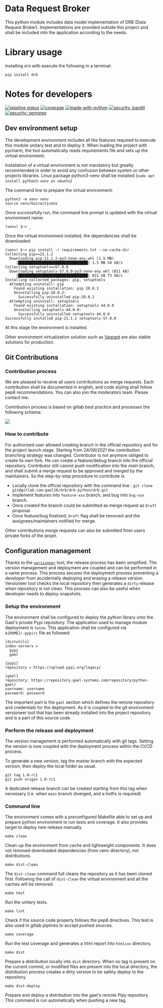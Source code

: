 # Data Request Broker
This python module includes data model implementation of DRB (Data Request Broker).
Implementations are provided outside this project and shall be included into the application according to the needs.
# Library usage
Installing ````drb```` with execute the following in a terminal:

    pip install drb
# Notes for developers
[![pipeline status](https://gitlab.com/gael10/drb/drb-python/drb/badges/main/pipeline.svg?ignore_skipped=true)](https://gitlab.com/gael10/drb/commits/main)
[![coverage](https://gitlab.com/gael10/drb/drb-python/drb/badges/main/coverage.svg)](https://gitlab.com/gael10/drb/commits/main)
[![made-with-python](https://img.shields.io/badge/Made%20with-Python-1f425f.svg)](https://www.python.org/)
[![security: bandit](https://img.shields.io/badge/security-bandit-yellow.svg)](https://github.com/PyCQA/bandit)
[![security: semgrep](https://img.shields.io/badge/security-semgrep-yellow.svg)](https://semgrep.dev)

## Dev environment setup
The development environment includes all the features required to execute this module unitary test and to deploy it.
When loading the project with pycharm, the tool automatically reads requirements file and sets up the virtual environment.

Installation of a virtual environment is not mandatory but greatly recommended in order to avoid any confusion between system or other projects libraries. Linux package python3-venv shall be installed (```sudo apt install python3-venv on ubuntu```)

The command line to prepare the virtual environment:
```commandline
python3 -m venv venv
source venv/bin/activate
```
Once successfully run, the command line prompt is updated with the virtual environment name:
```commandline
(venv) $~> _
```
Once the virtual environment installed, the dependencies shall be downloaded:
```commandline
(venv) $~> pip install -r requirements.txt --no-cache-dir
Collecting pip==21.1.2
  Downloading pip-21.1.2-py3-none-any.whl (1.5 MB)
     |████████████████████████████████| 1.5 MB 54 kB/s 
Collecting setuptools==57.0.0
  Downloading setuptools-57.0.0-py3-none-any.whl (821 kB)
     |████████████████████████████████| 821 kB 73 kB/s 
Installing collected packages: pip, setuptools
  Attempting uninstall: pip
    Found existing installation: pip 20.0.2
    Uninstalling pip-20.0.2:
      Successfully uninstalled pip-20.0.2
  Attempting uninstall: setuptools
    Found existing installation: setuptools 44.0.0
    Uninstalling setuptools-44.0.0:
      Successfully uninstalled setuptools-44.0.0
Successfully installed pip-21.1.2 setuptools-57.0.0
```
At this stage the environment is installed.

Other environment virtualization solution such as [Vagrant](http://www.vagrantup.com) are also stable solutions for production.
## Git Contributions
### Contribution process
We are pleased to receive all users contributions as merge requests. Each contribution shall be documented in english, and code styling shall follow pep8 recommendations.
You can also join the moderators team. Please contact me.

Contribution process is based on gitlab best practice and processes the
following schema:

![](docs/modification_process.png)

### How to contribute
For authorized user allowed creating branch in the official repository and for the project launch stage. Starting from 24/08/2021 the contribution branching strategy was changed. Contributor is not anymore obliged to create its own fork. He can create a feature/debug branch into the official repository. Contributor still cannot push modification into the _main_ branch, and shall submit a merge request to be approved and merged by the maintainers.
So the step-by-step procedure to contribute is: 
- Locally clone the official repository with the command line : ```git clone git@gitlab.com:gael10/drb/drb-python/drb.git```
- Implement features into ```feature-xxx``` branch, and bug into ```bug-xxx``` branch.
- Once created the branch could be submitted as merge request as ```Draft``` proposal.
- Once feature/bug finalized, ```Draft``` flag shall be removed and the assignees/maintainers notified for merge.

Other contributions merge requests can also be submitted from users private forks of the projet.

## Configuration management
Thanks to the [```versioneer```](https://github.com/python-versioneer/python-versioneer) tool, the release process has been simplified.
The version management and deployment are coupled and can be performed in a same process.
This process secures the deployment process preventing a developer from accidentally deploying and erasing a release version. Versioneer tool checks the local repository then generates a ```dirty``` release when repository is not clean. This process can also be useful when developer needs to deploy snapshots.

### Setup the environment
The environment shall be configured to deploy the python library onto the Gael's private Pypi repository.
The application used to manage module deployment is ```twine```. This application shall be configured via `````${HOME}/.pypirc````` file as followed:

```properties
[distutils]
index-servers =
  pypi
  gael

[pypi]
repository = https://upload.pypi.org/legacy/

[gael]
repository: https://repository.gael-systems.com/repository/python-gael/
username: username
password: password
```
The important part is the ```gael``` section which defines the remote repository and credentials for the deployment.
As it is coupled to the git environment versioneer tool that has been already installed into the project repository and is a part of this source code. 
### Perform the release and deployment
The version management is performed automatically with git tags. Setting the version is now coupled with the deployment process within the CI/CD process.

To generate a new version, tag the master branch with the expected version, then deploy the local folder as usual.
```commandline
git tag 1.0-rc1
git push origin 1.0-rc1
```
A dedicated release branch can be created starting from this tag when necessary (i.e. when ```main``` branch diverged, and a hotfix is required)

### Command line
The environment comes with a preconfigured Makefile able to set up and prepare python environment to run tests and coverage. It also provides target to deploy new release manually.

```commandline
make clean
```
Clean-up the environment from cache and lightweight components. It does not removed downloaded dependencies (from venv directory), nor distributions.

```commandline
make dist-clean
```
The `dist-clean` command full cleans the repository as it has been cloned first.
Following the call of `dist-clean` the virtual environment and all the caches will be removed.

```commandline
make test
```
Run the unitary tests.

```commandline
make lint
```
Check if the source code properly follows the pep8 directives. This test is also used in gitlab piplines to accept pushed sources. 

```commandline
make coverage
```
Run the test coverage and generates a html report into `htmlcov` directory.

```commandline
make dist
```
Prepare a distribution locally into `dist` directory. When no tag is present on the current commit, or modified files are present into the local directory, the distribution process creates a dirty version to be safety deploy to the repository.

```commandline
make dist-deploy
```
Prepare and deploy a distribution into the gael's remote Pipy repository.
This command is run automatically when pushing a new tag. 

